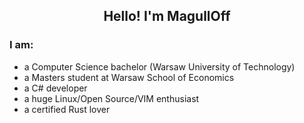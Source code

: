 <h2 align="center">Hello! I'm MagullOff</h2>
                                                                                                                                   
### I am:
- a Computer Science bachelor (Warsaw University of Technology)
- a Masters student at Warsaw School of Economics
- a C# developer
- a huge Linux/Open Source/VIM enthusiast
- a certified Rust lover
